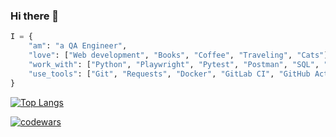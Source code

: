 ### Hi there 👋


```python
I = {
    "am": "a QA Engineer",
    "love": ["Web development", "Books", "Coffee", "Traveling", "Cats"],
    "work_with": ["Python", "Playwright", "Pytest", "Postman", "SQL", "REST", "HTML", "CSS", "SCSS", "JS", "Node.js", "React"],
    "use_tools": ["Git", "Requests", "Docker", "GitLab CI", "GitHub Actions", "JIRA"]
}
```

[![Top Langs](https://github-readme-stats.vercel.app/api/top-langs/?username=popova-iu-iu&layout=compact)](https://github.com/popova-iu-iu/github-readme-stats)

[![codewars](https://www.codewars.com/users/popova-iu-iu/badges/small)](https://www.codewars.com/users/popova-iu-iu) 


<!--
**popova-iu-iu/popova-iu-iu** is a ✨ _special_ ✨ repository because its `README.md` (this file) appears on your GitHub profile.

Here are some ideas to get you started:

- 🔭 I’m currently working on ...
- 🌱 I’m currently learning ...
- 👯 I’m looking to collaborate on ...
- 🤔 I’m looking for help with ...
- 💬 Ask me about ...
- 📫 How to reach me: ...
- 😄 Pronouns: ...
- ⚡ Fun fact: ...
-->
